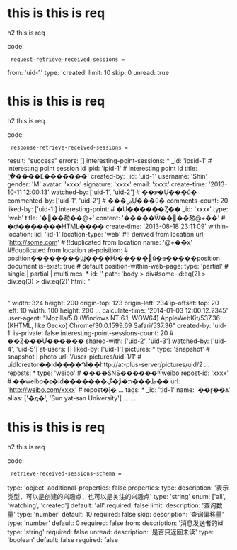 # this is this is req

h2 this is req

code:

     request-retrieve-received-sessions =
  from: 'uid-1'
  type: 'created'
  limit: 10
  skip: 0
  unread: true


# this is this is req

h2 this is req

code:

     response-retrieve-received-sessions =
  result: "success"
  errors: []
  interesting-point-sessions:
    * _id: 'ipsid-1' # interesting point session id
      ipid: 'ipid-1' # interesting point id
      title: '֧�ֺ����Ľ�������'
      created-by:
        _id: 'uid-1'
        username: 'Shin'
        gender: 'M'
        avatar: 'xxxx'
        signature: 'xxxx'
        email: 'xxxx'
      create-time: '2013-10-11 12:00:13'
      watched-by: ['uid-1', 'uid-2'] # ��ע�Ự���û�
      commented-by: ['uid-1', 'uid-2'] # ���ۻỰ���û�
      comments-count: 20
      liked-by: ['uid-1']
      interesting-point: # �Ự������Ȥ��
        _id: 'xxxx'
        type: 'web'
        title: '�޷��赲��@+'
        content: '�����Ѿ��޷��赲@+��' # �Ժ�������HTML����
        create-time: '2013-08-18 23:11:09'
        within-location:
          lid: 'lid-1'
          location-type: 'web' #!! derived from location
          url: 'http://some.com' # !!duplicated from location
          name: '@+��ҳ' #!!duplicated from location
          at-poisition: # position��������Ϣ����Ƕ�����û�е�����position document
            is-exist: true # default
            position-within-web-page:
              type: 'partial' # single | partial | multi
              mcs:
                * id: ''
                  path: 'body > div#some-id:eq(2) > div:eq(3) > div:eq(2)'
                  html: "<table></table>"
                  width: 324
                  height: 200
                  origin-top: 123
                  origin-left: 234
                  ip-offset:
                    top: 20
                    left: 10
                    width: 100
                    height: 200
                ... 
              calculate-time: '2014-01-03 12:00:12.2345'
              user-agent: "Mozilla/5.0 (Windows NT 6.1; WOW64) AppleWebKit/537.36 (KHTML, like Gecko) Chrome/30.0.1599.69 Safari/537.36"
        created-by: 'uid-1'
        is-private: false
        interesting-point-sessions-count: 20 # ��Ȥ���Ự������
        shared-with: ['uid-2', 'uid-3']
        watched-by: ['uid-4', 'uid-5']
        at-users: []
        liked-by: ['uid-1']
        pictures:
          * type: 'snapshot' # snapshot | photo
            url: '/user-pictures/uid-1/1' # uidΪcreator��id����ԴΪ��http://at-plus-server/pictures/uid/2
          ...
        reposts:
          * type: 'weibo' # ����SNS������ʱΪweibo
            repost-id: 'xxxx' # ��weibo�ϵ�id�������ڲ�ѯ�ظ���ת��
            url: 'http://weibo.com/xxxx' # repost�ĵ�ַ
          ...
        tags:
          * _id: 'tid-1'
            name: '��ɽ��ѧ'
            alias:  ['�д�', 'Sun yat-san University']
          ...
    ...



# this is this is req

h2 this is req

code:

     retrieve-received-sessions-schema =
  type: 'object'
  additional-properties: false
  properties:
    type:
      description: '表示类型，可以是创建的兴趣点，也可以是关注的兴趣点'
      type: 'string'
      enum: ['all', 'watching', 'created']
      default: 'all'
      required: false
    limit:
      description: '查询数量'
      type: 'number'
      default: 10
      required: false
    skip:
      description: '查询偏移量'
      type: 'number'
      default: 0
      required: false
    from:
      description: '消息发送者的id'
      type: 'string'
      required: false
    unread:
      description: '是否只返回未读'
      type: 'boolean'
      default: false
      required: false


